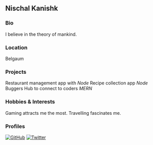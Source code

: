 ## Nischal Kanishk

### Bio
I believe in the theory of mankind.

### Location
Belgaum

### Projects
Restaurant management app with *Node*
Recipe collection app *Node*
Buggers Hub to connect to coders *MERN*

### Hobbies & Interests
Gaming attracts me the most.
Travelling fascinates me.

### Profiles
[![GitHub][github-img]](https://github.com/NischalKanishk) 
[![Twitter][twitter-img]](https://twitter.com/Ns_Kanishk)
  
<!-- Don't edit the below 2 lines -->
[twitter-img]: https://i.imgur.com/wWzX9uB.png
[github-img]: https://i.imgur.com/9I6NRUm.png